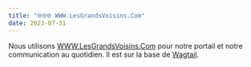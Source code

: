 ```yaml
---
title: "🌐🌐🌐 WWW.LesGrandsVoisins.Com"
date: 2023-07-31
---
```


Nous utilisons [WWW.LesGrandsVoisins.Com](https://www.lesgrandsvoisins.com) pour notre portail et notre communication au quotidien. Il est sur la base de [Wagtail](what/apps/wagtail.md).

